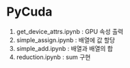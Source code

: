 # PyCuda
1. get_device_attrs.ipynb : GPU 속성 출력
2. simple_assign.ipynb : 배열에 값 할당
3. simple_add.ipynb : 배열과 배열의 합
4. reduction.ipynb : sum 구현
